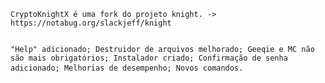 <html>
<pre>
<code>CryptoKnightX é uma fork do projeto knight. -> https://notabug.org/slackjeff/knight

 "Help" adicionado;
 Destruidor de arquivos melhorado;
 Geeqie e MC não são mais obrigatórios;
 Instalador criado;
 Confirmação de senha adicionado;
 Melhorias de desempenho;
 Novos comandos.</code>
</pre>
<html>
